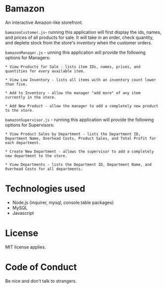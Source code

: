 # Bamazon
An interactive Amazon-like storefront.

`bamazonCustomer.js`- running this application will first display the ids, names, and prices of all products for sale. It will take in an order, check quantity, and deplete stock from the store's inventory when the customer orders.

`bamazonManager.js` - unning this application will provide the following options for Managers:

    * View Products for Sale - lists item IDs, names, prices, and quantities for every available item.
    
    * View Low Inventory - lists all items with an inventory count lower than five.
    
    * Add to Inventory - allow the manager "add more" of any item currently in the store.
    
    * Add New Product - allow the manager to add a completely new product to the store.

`bamazonSupervisor.js` - running this application will provide the following options for Supervisors:

    * View Product Sales by Department - lists the Department ID, Department Name, Overhead Costs, Product Sales, and Total Profit for each department.
   
    * Create New Department - allows the supervisor to add a completely new department to the store.

    * View Departments - lists the Department ID, Department Name, and Overhead Costs for all departments.

# Technologies used
* Node.js (inquirer, mysql, console.table packages)
* MySQL
* Javascript


# License
MIT license applies.

# Code of Conduct
Be nice and don't talk to strangers.
